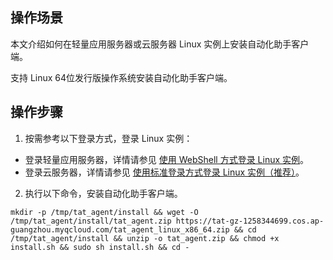 ## 操作场景
本文介绍如何在轻量应用服务器或云服务器 Linux 实例上安装自动化助手客户端。

<dx-alert infotype="notice" title="">
支持 Linux 64位发行版操作系统安装自动化助手客户端。
</dx-alert>

## 操作步骤
1. 按需参考以下登录方式，登录 Linux 实例：
 - 登录轻量应用服务器，详情请参见 [使用 WebShell 方式登录 Linux 实例](https://cloud.tencent.com/document/product/1207/44642)。
 - 登录云服务器，详情请参见 [使用标准登录方式登录 Linux 实例（推荐）](https://cloud.tencent.com/document/product/213/5436)。
2. 执行以下命令，安装自动化助手客户端。
```
mkdir -p /tmp/tat_agent/install && wget -O /tmp/tat_agent/install/tat_agent.zip https://tat-gz-1258344699.cos.ap-guangzhou.myqcloud.com/tat_agent_linux_x86_64.zip && cd /tmp/tat_agent/install && unzip -o tat_agent.zip && chmod +x install.sh && sudo sh install.sh && cd -
```

